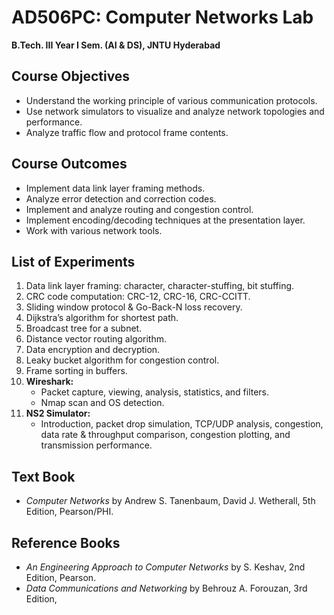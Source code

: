 # AD506PC: Computer Networks Lab  
**B.Tech. III Year I Sem. (AI & DS), JNTU Hyderabad**

## Course Objectives
- Understand the working principle of various communication protocols.
- Use network simulators to visualize and analyze network topologies and performance.
- Analyze traffic flow and protocol frame contents.

## Course Outcomes
- Implement data link layer framing methods.
- Analyze error detection and correction codes.
- Implement and analyze routing and congestion control.
- Implement encoding/decoding techniques at the presentation layer.
- Work with various network tools.

## List of Experiments
1. Data link layer framing: character, character-stuffing, bit stuffing.
2. CRC code computation: CRC-12, CRC-16, CRC-CCITT.
3. Sliding window protocol & Go-Back-N loss recovery.
4. Dijkstra’s algorithm for shortest path.
5. Broadcast tree for a subnet.
6. Distance vector routing algorithm.
7. Data encryption and decryption.
8. Leaky bucket algorithm for congestion control.
9. Frame sorting in buffers.
10. **Wireshark:**  
    - Packet capture, viewing, analysis, statistics, and filters.
    - Nmap scan and OS detection.
11. **NS2 Simulator:**  
    - Introduction, packet drop simulation, TCP/UDP analysis, congestion, data rate & throughput comparison, congestion plotting, and transmission performance.

## Text Book
- *Computer Networks* by Andrew S. Tanenbaum, David J. Wetherall, 5th Edition, Pearson/PHI.

## Reference Books
- *An Engineering Approach to Computer Networks* by S. Keshav, 2nd Edition, Pearson.
- *Data Communications and Networking* by Behrouz A. Forouzan, 3rd Edition,